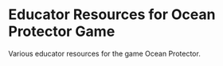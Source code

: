 # Educator Resources for Ocean Protector Game
Various educator resources for the game Ocean Protector. 

